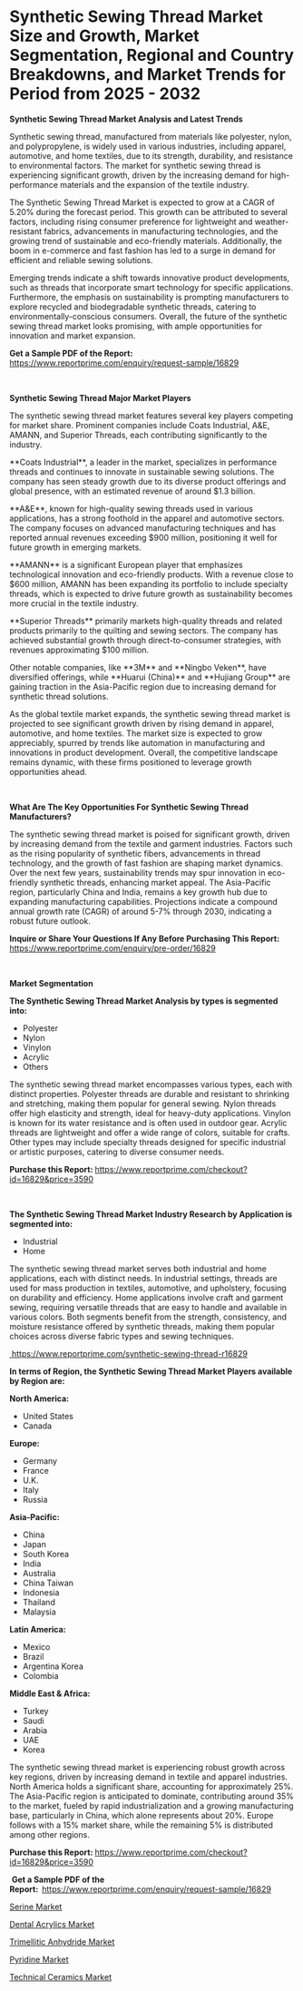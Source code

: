 <p><h1>Synthetic Sewing Thread Market Size and Growth, Market Segmentation, Regional and Country Breakdowns, and Market Trends for Period from 2025 -  2032</h1></p><p><strong>Synthetic Sewing Thread Market Analysis and Latest Trends</strong></p>
<p><p>Synthetic sewing thread, manufactured from materials like polyester, nylon, and polypropylene, is widely used in various industries, including apparel, automotive, and home textiles, due to its strength, durability, and resistance to environmental factors. The market for synthetic sewing thread is experiencing significant growth, driven by the increasing demand for high-performance materials and the expansion of the textile industry.</p><p>The Synthetic Sewing Thread Market is expected to grow at a CAGR of 5.20% during the forecast period. This growth can be attributed to several factors, including rising consumer preference for lightweight and weather-resistant fabrics, advancements in manufacturing technologies, and the growing trend of sustainable and eco-friendly materials. Additionally, the boom in e-commerce and fast fashion has led to a surge in demand for efficient and reliable sewing solutions.</p><p>Emerging trends indicate a shift towards innovative product developments, such as threads that incorporate smart technology for specific applications. Furthermore, the emphasis on sustainability is prompting manufacturers to explore recycled and biodegradable synthetic threads, catering to environmentally-conscious consumers. Overall, the future of the synthetic sewing thread market looks promising, with ample opportunities for innovation and market expansion.</p></p>
<p><strong>Get a Sample PDF of the Report:&nbsp;</strong> <a href="https://www.reportprime.com/enquiry/request-sample/16829?utm_campaign=1080&utm_medium=2&utm_source=Github&utm_content=ia&utm_term=18032025&utm_id=synthetic-sewing-thread">https://www.reportprime.com/enquiry/request-sample/16829</a></p>
<p>&nbsp;</p>
<p><strong>Synthetic Sewing Thread Major Market Players</strong></p>
<p><p>The synthetic sewing thread market features several key players competing for market share. Prominent companies include Coats Industrial, A&E, AMANN, and Superior Threads, each contributing significantly to the industry.</p><p>**Coats Industrial**, a leader in the market, specializes in performance threads and continues to innovate in sustainable sewing solutions. The company has seen steady growth due to its diverse product offerings and global presence, with an estimated revenue of around $1.3 billion.</p><p>**A&E**, known for high-quality sewing threads used in various applications, has a strong foothold in the apparel and automotive sectors. The company focuses on advanced manufacturing techniques and has reported annual revenues exceeding $900 million, positioning it well for future growth in emerging markets.</p><p>**AMANN** is a significant European player that emphasizes technological innovation and eco-friendly products. With a revenue close to $600 million, AMANN has been expanding its portfolio to include specialty threads, which is expected to drive future growth as sustainability becomes more crucial in the textile industry.</p><p>**Superior Threads** primarily markets high-quality threads and related products primarily to the quilting and sewing sectors. The company has achieved substantial growth through direct-to-consumer strategies, with revenues approximating $100 million.</p><p>Other notable companies, like **3M** and **Ningbo Veken**, have diversified offerings, while **Huarui (China)** and **Hujiang Group** are gaining traction in the Asia-Pacific region due to increasing demand for synthetic thread solutions.</p><p>As the global textile market expands, the synthetic sewing thread market is projected to see significant growth driven by rising demand in apparel, automotive, and home textiles. The market size is expected to grow appreciably, spurred by trends like automation in manufacturing and innovations in product development. Overall, the competitive landscape remains dynamic, with these firms positioned to leverage growth opportunities ahead.</p></p>
<p>&nbsp;</p>
<p><strong>What Are The Key Opportunities For Synthetic Sewing Thread Manufacturers?</strong></p>
<p><p>The synthetic sewing thread market is poised for significant growth, driven by increasing demand from the textile and garment industries. Factors such as the rising popularity of synthetic fibers, advancements in thread technology, and the growth of fast fashion are shaping market dynamics. Over the next few years, sustainability trends may spur innovation in eco-friendly synthetic threads, enhancing market appeal. The Asia-Pacific region, particularly China and India, remains a key growth hub due to expanding manufacturing capabilities. Projections indicate a compound annual growth rate (CAGR) of around 5-7% through 2030, indicating a robust future outlook.</p></p>
<p><strong>Inquire or Share Your Questions If Any Before Purchasing This Report:</strong> <a href="https://www.reportprime.com/enquiry/pre-order/16829?utm_campaign=1080&utm_medium=2&utm_source=Github&utm_content=ia&utm_term=18032025&utm_id=synthetic-sewing-thread">https://www.reportprime.com/enquiry/pre-order/16829</a></p>
<p>&nbsp;</p>
<p><strong>Market Segmentation</strong></p>
<p><strong>The Synthetic Sewing Thread Market Analysis by types is segmented into:</strong></p>
<p><ul><li>Polyester</li><li>Nylon</li><li>Vinylon</li><li>Acrylic</li><li>Others</li></ul></p>
<p><p>The synthetic sewing thread market encompasses various types, each with distinct properties. Polyester threads are durable and resistant to shrinking and stretching, making them popular for general sewing. Nylon threads offer high elasticity and strength, ideal for heavy-duty applications. Vinylon is known for its water resistance and is often used in outdoor gear. Acrylic threads are lightweight and offer a wide range of colors, suitable for crafts. Other types may include specialty threads designed for specific industrial or artistic purposes, catering to diverse consumer needs.</p></p>
<p><strong>Purchase this Report:&nbsp;</strong><a href="https://www.reportprime.com/checkout?id=16829&price=3590&utm_campaign=1080&utm_medium=2&utm_source=Github&utm_content=ia&utm_term=18032025&utm_id=synthetic-sewing-thread">https://www.reportprime.com/checkout?id=16829&price=3590</a></p>
<p>&nbsp;</p>
<p><strong>The Synthetic Sewing Thread Market Industry Research by Application is segmented into:</strong></p>
<p><ul><li>Industrial</li><li>Home</li></ul></p>
<p><p>The synthetic sewing thread market serves both industrial and home applications, each with distinct needs. In industrial settings, threads are used for mass production in textiles, automotive, and upholstery, focusing on durability and efficiency. Home applications involve craft and garment sewing, requiring versatile threads that are easy to handle and available in various colors. Both segments benefit from the strength, consistency, and moisture resistance offered by synthetic threads, making them popular choices across diverse fabric types and sewing techniques.</p></p>
<p><a href="https://www.reportprime.com/synthetic-sewing-thread-r16829?utm_campaign=1080&utm_medium=2&utm_source=Github&utm_content=ia&utm_term=18032025&utm_id=synthetic-sewing-thread">&nbsp;https://www.reportprime.com/synthetic-sewing-thread-r16829</a></p>
<p><strong>In terms of Region, the Synthetic Sewing Thread Market Players available by Region are:</strong></p>
<p>
    <p> <strong> North America: </strong>
        <ul>
            <li>United States</li>
            <li>Canada</li>
        </ul>
        </p> 
    <p> <strong> Europe: </strong>
        <ul>
            <li>Germany</li>
            <li>France</li>
            <li>U.K.</li>
            <li>Italy</li>
            <li>Russia</li>
        </ul>
        </p> 
    <p> <strong> Asia-Pacific: </strong>
        <ul>
            <li>China</li>
            <li>Japan</li>
            <li>South Korea</li>
            <li>India</li>
            <li>Australia</li>
            <li>China Taiwan</li>
            <li>Indonesia</li>
            <li>Thailand</li>
            <li>Malaysia</li>
        </ul>
        </p> 
    <p> <strong> Latin America: </strong>
        <ul>
            <li>Mexico</li>
            <li>Brazil</li>
            <li>Argentina Korea</li>
            <li>Colombia</li>
        </ul>
        </p> 
    <p> <strong> Middle East & Africa: </strong>
        <ul>
            <li>Turkey</li>
            <li>Saudi</li>
            <li>Arabia</li>
            <li>UAE</li>
            <li>Korea</li>
        </ul>
    </p>
    </p>
<p><p>The synthetic sewing thread market is experiencing robust growth across key regions, driven by increasing demand in textile and apparel industries. North America holds a significant share, accounting for approximately 25%. The Asia-Pacific region is anticipated to dominate, contributing around 35% to the market, fueled by rapid industrialization and a growing manufacturing base, particularly in China, which alone represents about 20%. Europe follows with a 15% market share, while the remaining 5% is distributed among other regions.</p></p>
<p><strong>Purchase this Report: </strong><a href="https://www.reportprime.com/checkout?id=16829&price=3590&utm_campaign=1080&utm_medium=2&utm_source=Github&utm_content=ia&utm_term=18032025&utm_id=synthetic-sewing-thread">https://www.reportprime.com/checkout?id=16829&price=3590</a></p>
<p>&nbsp;<strong>Get a Sample PDF of the Report:&nbsp;&nbsp;</strong><a href="https://www.reportprime.com/enquiry/request-sample/16829?utm_campaign=1080&utm_medium=2&utm_source=Github&utm_content=ia&utm_term=18032025&utm_id=synthetic-sewing-thread">https://www.reportprime.com/enquiry/request-sample/16829</a></p>
<p><strong></strong></p>
<p><p><a href="https://github.com/atawanyeze/Market-Research-Report-List-1/blob/main/serine-market.md?utm_campaign=1080&utm_medium=2&utm_source=Github&utm_content=ia&utm_term=18032025&utm_id=synthetic-sewing-thread">Serine Market</a></p><p><a href="https://github.com/pezezlarue7h/Market-Research-Report-List-1/blob/main/dental-acrylics-market.md?utm_campaign=1080&utm_medium=2&utm_source=Github&utm_content=ia&utm_term=18032025&utm_id=synthetic-sewing-thread">Dental Acrylics Market</a></p><p><a href="https://github.com/rueffmuoloqw/Market-Research-Report-List-1/blob/main/trimellitic-anhydride-market.md?utm_campaign=1080&utm_medium=2&utm_source=Github&utm_content=ia&utm_term=18032025&utm_id=synthetic-sewing-thread">Trimellitic Anhydride Market</a></p><p><a href="https://github.com/lazloklitz2e/Market-Research-Report-List-1/blob/main/pyridine-market.md?utm_campaign=1080&utm_medium=2&utm_source=Github&utm_content=ia&utm_term=18032025&utm_id=synthetic-sewing-thread">Pyridine Market</a></p><p><a href="https://github.com/onutsheinz/Market-Research-Report-List-1/blob/main/technical-ceramics-market.md?utm_campaign=1080&utm_medium=2&utm_source=Github&utm_content=ia&utm_term=18032025&utm_id=synthetic-sewing-thread">Technical Ceramics Market</a></p></p>
